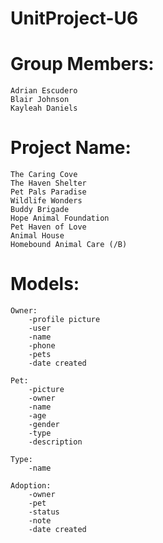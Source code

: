 # UnitProject-U6

# Group Members:
    Adrian Escudero
    Blair Johnson
    Kayleah Daniels
    

# Project Name: 
    The Caring Cove
    The Haven Shelter
    Pet Pals Paradise
    Wildlife Wonders
    Buddy Brigade
    Hope Animal Foundation
    Pet Haven of Love 
    Animal House
    Homebound Animal Care (/B)

# Models:
    Owner: 
        -profile picture
        -user
        -name
        -phone
        -pets
        -date created

    Pet:
        -picture
        -owner
        -name
        -age
        -gender
        -type
        -description

    Type:
        -name

    Adoption:
        -owner
        -pet
        -status
        -note
        -date created

    
